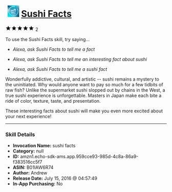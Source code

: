 # &nbsp;<img src="skill_icon" alt="Sushi Facts icon" width="36"> [Sushi Facts](http://alexa.amazon.com/#skills/amzn1.echo-sdk-ams.app.959cce93-985d-4c8a-86a9-f383516cc5f7)
![5 stars](../../images/ic_star_black_18dp_1x.png)![5 stars](../../images/ic_star_black_18dp_1x.png)![5 stars](../../images/ic_star_black_18dp_1x.png)![5 stars](../../images/ic_star_black_18dp_1x.png)![5 stars](../../images/ic_star_black_18dp_1x.png) 2

To use the Sushi Facts skill, try saying...

* *Alexa, ask Sushi Facts to tell me a fact*

* *Alexa, ask Sushi Facts to tell me an interesting fact about sushi*

* *Alexa, ask Sushi Facts to tell me a sushi fact*

Wonderfully addictive, cultural, and artistic -- sushi remains a mystery to the uninitiated. Why would anyone want to pay so much for a few tidbits of raw fish? Unlike the supermarket sushi slopped out by chains in the West, a true sushi experience is unforgettable. Masters in Japan make each bite a ride of color, texture, taste, and presentation.

These interesting facts about sushi will make you even more excited about your next experience!

***

### Skill Details

* **Invocation Name:** sushi facts
* **Category:** null
* **ID:** amzn1.echo-sdk-ams.app.959cce93-985d-4c8a-86a9-f383516cc5f7
* **ASIN:** B01IAW6R74
* **Author:** Andrew
* **Release Date:** July 15, 2016 @ 04:57:49
* **In-App Purchasing:** No
